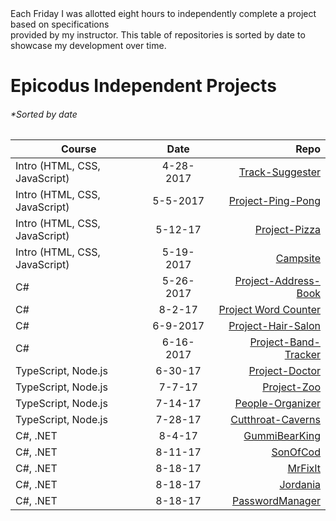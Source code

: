 <br>
<br>

Each Friday I was allotted eight hours to independently complete a project based on specifications <br> provided by my instructor. 
This table of repositories is sorted by date to showcase my development over time.
# Epicodus Independent Projects
###### **Sorted by date*
| Course        | Date           | Repo  |
| ------------- |:-------------:| -----:|
| Intro (HTML, CSS, JavaScript) | 4-28-2017 | [Track-Suggester](https://github.com/Jordloop/Track-Suggester) |
| Intro (HTML, CSS, JavaScript) | 5-5-2017 | [Project-Ping-Pong](https://github.com/Jordloop/Project-Ping-Pong) |
| Intro (HTML, CSS, JavaScript) | 5-12-17 | [Project-Pizza](https://github.com/Jordloop/Project-Pizza) |
| Intro (HTML, CSS, JavaScript) | 5-19-2017 | [Campsite](https://github.com/Jordloop/Campsite) |
| C# | 5-26-2017 | [Project-Address-Book](https://github.com/Jordloop/Project-Address-Book) |
| C# | 8-2-17 | [Project Word Counter](https://github.com/Jordloop/Project-Word-Counter) |
| C# | 6-9-2017 | [Project-Hair-Salon](https://github.com/Jordloop/Project-Hair-Salon) |
| C# | 6-16-2017 | [Project-Band-Tracker](https://github.com/Jordloop/Project-Band-Tracker) |
| TypeScript, Node.js | 6-30-17 | [Project-Doctor](https://github.com/Jordloop/Doctor-project) |
| TypeScript, Node.js | 7-7-17 | [Project-Zoo](https://github.com/Jordloop/Project-Zoo) |
| TypeScript, Node.js | 7-14-17 | [People-Organizer](https://github.com/Jordloop/People-Organizer) |
| TypeScript, Node.js | 7-28-17 | [Cutthroat-Caverns](https://github.com/Jordloop/Cutthroat-Cavern-Web-App) |
| C#, .NET | 8-4-17 | [GummiBearKing](https://github.com/Jordloop/GummiBearKing) |
| C#, .NET | 8-11-17 | [SonOfCod](https://github.com/Jordloop/SonOfCod) |
| C#, .NET | 8-18-17 | [MrFixIt](https://github.com/Jordloop/MrFixIt) |
| C#, .NET | 8-18-17 | [Jordania](https://github.com/Jordloop/Jordania) |
| C#, .NET | 8-18-17 | [PasswordManager](https://github.com/Jordloop/PasswordManager) |
